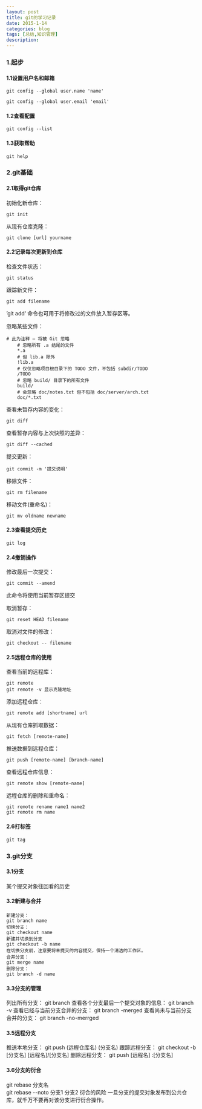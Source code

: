 ```yaml
---
layout: post
title: git的学习记录
date: 2015-1-14
categories: blog
tags: [总结,知识管理]
description: 
---
```


### 1.起步  

#### 1.1设置用户名和邮箱  

    git config --global user.name 'name'

    git config --global user.email 'email'

#### 1.2查看配置  

    git config --list

#### 1.3获取帮助  

    git help


### 2.git基础    

#### 2.1取得git仓库    

初始化新仓库：

    git init


从现有仓库克隆：

	git clone [url] yourname


#### 2.2记录每次更新到仓库

检查文件状态：
	
	git status

跟踪新文件：
	
	git add filename

’git add‘ 命令也可用于将修改过的文件放入暂存区等。

忽略某些文件：

	# 此为注释 – 将被 Git 忽略
	    # 忽略所有 .a 结尾的文件
	    *.a
	    # 但 lib.a 除外
	    !lib.a
	    # 仅仅忽略项目根目录下的 TODO 文件，不包括 subdir/TODO
	    /TODO
	    # 忽略 build/ 目录下的所有文件
	    build/
	    # 会忽略 doc/notes.txt 但不包括 doc/server/arch.txt
	    doc/*.txt

查看未暂存内容的变化：

	git diff

查看暂存内容与上次快照的差异：

	git diff --cached

提交更新：

	git commit -m '提交说明'

移除文件：

	git rm filename

移动文件(重命名)：

	git mv oldname newname


#### 2.3查看提交历史  

	git log

#### 2.4撤销操作  

修改最后一次提交：

	git commit --amend

此命令将使用当前暂存区提交

取消暂存：

	git reset HEAD filename

取消对文件的修改：

	git checkout -- filename

#### 2.5远程仓库的使用

查看当前的远程库：
	
	git remote 
	git remote -v 显示克隆地址

添加远程仓库：

	git remote add [shortname] url

从现有仓库抓取数据：

	git fetch [remote-name]

推送数据到远程仓库：

	git push [remote-name] [branch-name]

查看远程仓库信息：

	git remote show [remote-name]

远程仓库的删除和重命名：

	git remote rename name1 name2
	git remote rm name

#### 2.6打标签

	git tag


### 3.git分支   

#### 3.1分支
某个提交对象往回看的历史

#### 3.2新建与合并
	新建分支：
	git branch name 
	切换分支：
	git checkout name 
	新建并切换到分支
	git checkout -b name  
	在切换分支前，注意要将未提交的内容提交，保持一个清洁的工作区。
	合并分支：
	git merge name 
	删除分支：
	git branch -d name 


#### 3.3分支的管理
列出所有分支：
	git branch 
查看各个分支最后一个提交对象的信息：
	git branch -v 
查看已经与当前分支合并的分支：
	git branch -merged 
查看尚未与当前分支合并的分支：
	git branch -no-merrged 


#### 3.5远程分支
推送本地分支：
	git push (远程仓库名) (分支名)
跟踪远程分支：
	git checkout -b [分支名] [远程名]/[分支名] 
删除远程分支：	
	git push [远程名] :[分支名]

#### 3.6分支的衍合
git rebase 分支名  
git rebase --noto 分支1 分支2
衍合的风险
一旦分支的提交对象发布到公共仓库，就千万不要再对该分支进行衍合操作。
